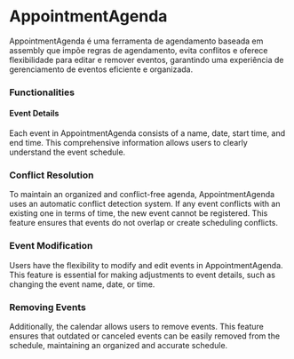 # AppointmentAgenda

AppointmentAgenda é uma ferramenta de agendamento baseada em assembly que impõe regras de agendamento, evita conflitos e oferece flexibilidade para editar e remover eventos, garantindo uma experiência de gerenciamento de eventos eficiente e organizada.
 
### Functionalities

#### Event Details
Each event in AppointmentAgenda consists of a name, date, start time, and end time. This comprehensive information allows users to clearly understand the event schedule.

### Conflict Resolution
To maintain an organized and conflict-free agenda, AppointmentAgenda uses an automatic conflict detection system. If any event conflicts with an existing one in terms of time, the new event cannot be registered. This feature ensures that events do not overlap or create scheduling conflicts.

### Event Modification
Users have the flexibility to modify and edit events in AppointmentAgenda. This feature is essential for making adjustments to event details, such as changing the event name, date, or time.

### Removing Events
Additionally, the calendar allows users to remove events. This feature ensures that outdated or canceled events can be easily removed from the schedule, maintaining an organized and accurate schedule.

